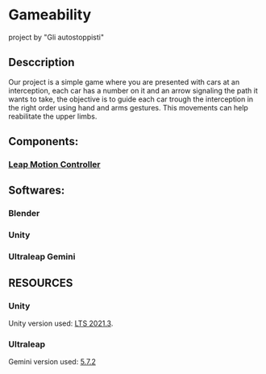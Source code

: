 # Gameability
project by "Gli autostoppisti"

## Desccription
Our project is a simple game where you are presented with cars at an interception, each car has a number on it and an arrow signaling the path it wants to take, the objective is to guide each car trough the interception in the right order using hand and arms gestures.
This movements can help reabilitate the upper limbs.

## Components:
### [Leap Motion Controller](https://www.ultraleap.com/product/leap-motion-controller/)

## Softwares:
### Blender
### Unity
### Ultraleap Gemini

## RESOURCES
### Unity
Unity version used: [LTS 2021.3](https://download.unity3d.com/download_unity/1b156197d683/Windows64EditorInstaller/UnitySetup64-2021.3.21f1.exe).

### Ultraleap
Gemini version used: [5.7.2](https://www2.leapmotion.com/downloads/gemini/v5.7.2)

